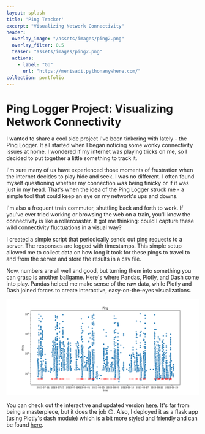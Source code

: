 ```yaml
---
layout: splash
title: 'Ping Tracker'
excerpt: "Visualizing Network Connectivity"
header: 
  overlay_image: "/assets/images/ping2.png"
  overlay_filter: 0.5
  teaser: "assets/images/ping2.png"
  actions:
    - label: "Go"
      url: "https://menisadi.pythonanywhere.com/"
collection: portfolio
---
```


# Ping Logger Project: Visualizing Network Connectivity 

I wanted to share a cool side project I've been tinkering with lately - the Ping Logger. It all started when I began noticing some wonky connectivity issues at home. I wondered if my internet was playing tricks on me, so I decided to put together a little something to track it.

I'm sure many of us have experienced those moments of frustration when the internet decides to play hide and seek. I was no different. I often found myself questioning whether my connection was being finicky or if it was just in my head. That's when the idea of the Ping Logger struck me - a simple tool that could keep an eye on my network's ups and downs.

I'm also a frequent train commuter, shuttling back and forth to work. If you've ever tried working or browsing the web on a train, you'll know the connectivity is like a rollercoaster. It got me thinking: could I capture these wild connectivity fluctuations in a visual way?

I created a simple script that periodically sends out ping requests to a server. The responses are logged with timestamps. This simple setup allowed me to collect data on how long it took for these pings to travel to and from the server and store the results in a csv file.

Now, numbers are all well and good, but turning them into something you can grasp is another ballgame. Here's where Pandas, Plotly, and Dash come into play. Pandas helped me make sense of the raw data, while Plotly and Dash joined forces to create interactive, easy-on-the-eyes visualizations.

![static-dash](/assets/images/ping.png)

You can check out the interactive and updated version [here](/files/pings_online.html). It's far from being a masterpiece, but it does the job 😊. Also, I deployed it as a flask app (using Plotly's dash module) which is a bit more styled and friendly and can be found [here](https://menisadi.pythonanywhere.com/).
